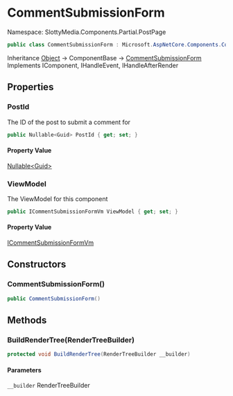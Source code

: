 # CommentSubmissionForm

Namespace: SlottyMedia.Components.Partial.PostPage

```csharp
public class CommentSubmissionForm : Microsoft.AspNetCore.Components.ComponentBase, Microsoft.AspNetCore.Components.IComponent, Microsoft.AspNetCore.Components.IHandleEvent, Microsoft.AspNetCore.Components.IHandleAfterRender
```

Inheritance [Object](https://docs.microsoft.com/en-us/dotnet/api/system.object) → ComponentBase → [CommentSubmissionForm](./slottymedia.components.partial.postpage.commentsubmissionform.md)<br>
Implements IComponent, IHandleEvent, IHandleAfterRender

## Properties

### **PostId**

The ID of the post to submit a comment for

```csharp
public Nullable<Guid> PostId { get; set; }
```

#### Property Value

[Nullable&lt;Guid&gt;](https://docs.microsoft.com/en-us/dotnet/api/system.nullable-1)<br>

### **ViewModel**

The ViewModel for this component

```csharp
public ICommentSubmissionFormVm ViewModel { get; set; }
```

#### Property Value

[ICommentSubmissionFormVm](./slottymedia.backend.viewmodel.interfaces.icommentsubmissionformvm.md)<br>

## Constructors

### **CommentSubmissionForm()**

```csharp
public CommentSubmissionForm()
```

## Methods

### **BuildRenderTree(RenderTreeBuilder)**

```csharp
protected void BuildRenderTree(RenderTreeBuilder __builder)
```

#### Parameters

`__builder` RenderTreeBuilder<br>

